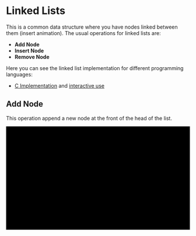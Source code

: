 # Linked Lists

This is a common data structure where you have nodes linked between them (insert animation). The usual operations for linked lists are:

- **Add Node**
- **Insert Node**
- **Remove Node**

Here you can see the linked list implementation for different programming languages:

- [C Implementation](./c/linkedList.c) and [interactive use](./c/main.c)

## Add Node

This operation append a new node at the front of the head of the list.

![Add Node](AnimatedAddNodeToLinkedList.gif)